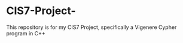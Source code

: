 # CIS7-Project-
This repository is for my CIS7 Project, specifically a Vigenere Cypher program in C++
